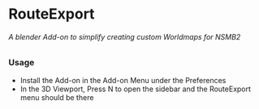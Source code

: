 # RouteExport
###### A blender Add-on to simplify creating custom Worldmaps for NSMB2


### Usage
* Install the Add-on in the Add-on Menu under the Preferences
* In the 3D Viewport, Press N to open the sidebar and the RouteExport menu should be there
